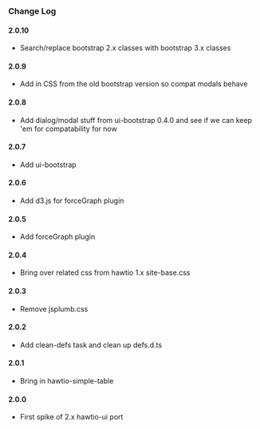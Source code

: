 ### Change Log

#### 2.0.10
* Search/replace bootstrap 2.x classes with bootstrap 3.x classes

#### 2.0.9
* Add in CSS from the old bootstrap version so compat modals behave

#### 2.0.8
* Add dialog/modal stuff from ui-bootstrap 0.4.0 and see if we can keep 'em for compatability for now

#### 2.0.7
* Add ui-bootstrap

#### 2.0.6
* Add d3.js for forceGraph plugin

#### 2.0.5
* Add forceGraph plugin

#### 2.0.4
* Bring over related css from hawtio 1.x site-base.css

#### 2.0.3
* Remove jsplumb.css

#### 2.0.2
* Add clean-defs task and clean up defs.d.ts

#### 2.0.1
* Bring in hawtio-simple-table

#### 2.0.0
* First spike of 2.x hawtio-ui port
